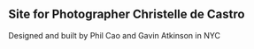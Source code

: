 ## Site for Photographer Christelle de Castro

Designed and built by Phil Cao and Gavin Atkinson in NYC
